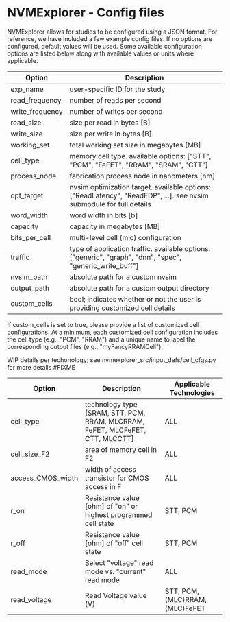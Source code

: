 # NVMExplorer - Config files

NVMExplorer allows for studies to be configured using a JSON format. For reference, we have included a few example config files. 
If no options are configured, default values will be used.
Some available configuration options are listed below along with available values or units where applicable.

| Option | Description | 
| ------ | ------ |
| exp_name | user-specific ID for the study |
| read_frequency | number of reads per second |
| write_frequency | number of writes per second |
| read_size | size per read in bytes [B] |
| write_size | size per write in bytes [B] |
| working_set | total working set size in megabytes [MB] |
| cell_type | memory cell type. available options: ["STT", "PCM", "FeFET", "RRAM", "SRAM", "CTT"] |
| process_node | fabrication process node in nanometers [nm] |
| opt_target | nvsim optimization target. available options: ["ReadLatency", "ReadEDP", ...]. see nvsim submodule for full details |
| word_width | word width in bits [b] |
| capacity | capacity in megabytes [MB] |
| bits_per_cell | multi-level cell (mlc) configuration |
| traffic | type of application traffic. available options: ["generic", "graph", "dnn", "spec", "generic_write_buff"] |
| nvsim_path | absolute path for a custom nvsim |
| output_path | absolute path for a custom output directory |
| custom_cells | bool; indicates whether or not the user is providing customized cell details |

If custom_cells is set to true, please provide a list of customized cell configurations.  At a minimum, each customized cell configuration includes the cell type (e.g., "PCM", "RRAM") and a unique name to label the corresponding output files (e.g., "myFancyRRAMCell").

WIP details per techonology; see nvmexplorer_src/input_defs/cell_cfgs.py for more details #FIXME

| Option | Description | Applicable Technologies |
| ------ | ----- | ----- |
| cell_type | technology type [SRAM, STT, PCM, RRAM, MLCRRAM, FeFET, MLCFeFET, CTT, MLCCTT] | ALL |
| cell_size_F2 | area of memory cell in F2 | ALL |
| access_CMOS_width | width of access transistor for CMOS access in F | ALL |
| r_on | Resistance value [ohm] of "on" or highest programmed cell state | STT, PCM |
| r_off | Resistance value [ohm] of "off" cell state | STT, PCM |
| read_mode | Select "voltage" read mode vs. "current" read mode | ALL |
| read_voltage | Read Voltage value (V) |  STT, PCM, (MLC)RRAM, (MLC)FeFET | 
